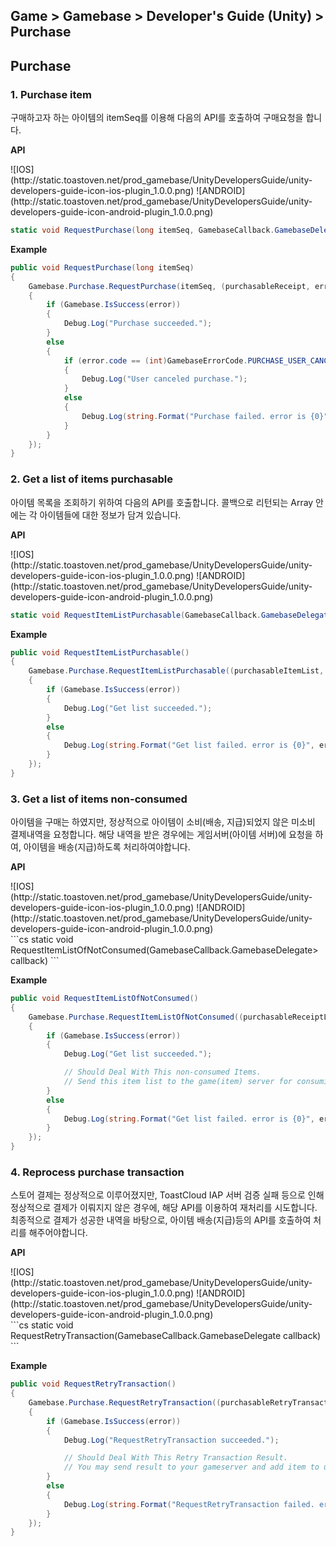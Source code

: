 ## Game > Gamebase > Developer's Guide (Unity) > Purchase

## Purchase

### 1. Purchase item

구매하고자 하는 아이템의 itemSeq를 이용해 다음의 API를 호출하여 구매요청을 합니다.

**API**<br>
<div align="left">
![IOS](http://static.toastoven.net/prod_gamebase/UnityDevelopersGuide/unity-developers-guide-icon-ios-plugin_1.0.0.png)
![ANDROID](http://static.toastoven.net/prod_gamebase/UnityDevelopersGuide/unity-developers-guide-icon-android-plugin_1.0.0.png)
</div> 

```cs
static void RequestPurchase(long itemSeq, GamebaseCallback.GamebaseDelegate<GamebaseResponse.Purchase.PurchasableReceipt> callback)
```

**Example**

```cs
public void RequestPurchase(long itemSeq)
{
    Gamebase.Purchase.RequestPurchase(itemSeq, (purchasableReceipt, error) =>
    {
        if (Gamebase.IsSuccess(error))
        {
            Debug.Log("Purchase succeeded.");
        }
        else
        {
        	if (error.code == (int)GamebaseErrorCode.PURCHASE_USER_CANCELED)
            {
                Debug.Log("User canceled purchase.");
            }
            else
            {
            	Debug.Log(string.Format("Purchase failed. error is {0}", error));
            }
        }
    });
}
```

### 2. Get a list of items purchasable

아이템 목록을 조회하기 위하여 다음의 API를 호출합니다. 콜백으로 리턴되는 Array 안에는 각 아이템들에 대한 정보가 담겨 있습니다.

**API**<br>
<div align="left">
![IOS](http://static.toastoven.net/prod_gamebase/UnityDevelopersGuide/unity-developers-guide-icon-ios-plugin_1.0.0.png)
![ANDROID](http://static.toastoven.net/prod_gamebase/UnityDevelopersGuide/unity-developers-guide-icon-android-plugin_1.0.0.png)
</div> 

```cs
static void RequestItemListPurchasable(GamebaseCallback.GamebaseDelegate<List<GamebaseResponse.Purchase.PurchasableItem>> callback)
```

**Example**

```cs
public void RequestItemListPurchasable()
{
    Gamebase.Purchase.RequestItemListPurchasable((purchasableItemList, error) =>
    {
        if (Gamebase.IsSuccess(error))
        {
            Debug.Log("Get list succeeded.");
        }
        else
        {
            Debug.Log(string.Format("Get list failed. error is {0}", error));
        }
    });
}
```

### 3. Get a list of items non-consumed

아이템을 구매는 하였지만, 정상적으로 아이템이 소비(배송, 지급)되었지 않은 미소비 결제내역을 요청합니다. 해당 내역을 받은 경우에는 게임서버(아이템 서버)에 요청을 하여, 아이템을 배송(지급)하도록 처리하여야합니다.

**API**<br>
<div align="left">
![IOS](http://static.toastoven.net/prod_gamebase/UnityDevelopersGuide/unity-developers-guide-icon-ios-plugin_1.0.0.png)
![ANDROID](http://static.toastoven.net/prod_gamebase/UnityDevelopersGuide/unity-developers-guide-icon-android-plugin_1.0.0.png)
</div>
```cs
static void RequestItemListOfNotConsumed(GamebaseCallback.GamebaseDelegate<List<GamebaseResponse.Purchase.PurchasableReceipt>> callback)
```

**Example**

```cs
public void RequestItemListOfNotConsumed()
{
    Gamebase.Purchase.RequestItemListOfNotConsumed((purchasableReceiptList, error) =>
    {
        if (Gamebase.IsSuccess(error))
        {
            Debug.Log("Get list succeeded.");

            // Should Deal With This non-consumed Items.
            // Send this item list to the game(item) server for consuming item.
        }
        else
        {
            Debug.Log(string.Format("Get list failed. error is {0}", error));
        }
    });
}
```

### 4. Reprocess purchase transaction

스토어 결제는 정상적으로 이루어졌지만, ToastCloud IAP 서버 검증 실패 등으로 인해 정상적으로 결제가 이뤄지지 않은 경우에, 해당 API를 이용하여 재처리를 시도합니다. 최종적으로 결제가 성공한 내역을 바탕으로, 아이템 배송(지급)등의 API를 호출하여 처리를 해주어야합니다.

**API**<br>
<div align="left">
![IOS](http://static.toastoven.net/prod_gamebase/UnityDevelopersGuide/unity-developers-guide-icon-ios-plugin_1.0.0.png)
![ANDROID](http://static.toastoven.net/prod_gamebase/UnityDevelopersGuide/unity-developers-guide-icon-android-plugin_1.0.0.png)
</div>
```cs
static void RequestRetryTransaction(GamebaseCallback.GamebaseDelegate<GamebaseResponse.Purchase.PurchasableRetryTransactionResult> callback)
```

**Example**

```cs
public void RequestRetryTransaction()
{
    Gamebase.Purchase.RequestRetryTransaction((purchasableRetryTransactionResult, error) =>
    {
        if (Gamebase.IsSuccess(error))
        {
            Debug.Log("RequestRetryTransaction succeeded.");

            // Should Deal With This Retry Transaction Result.
            // You may send result to your gameserver and add item to user.
        }
        else
        {
            Debug.Log(string.Format("RequestRetryTransaction failed. error is {0}", error));
        }
    });
}
```
